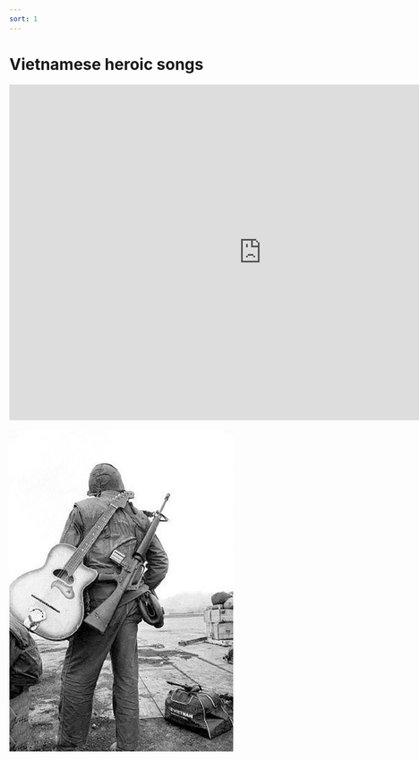 ```yaml
---
sort: 1
---
```


# Vietnamese heroic songs

<iframe width="900" height="600"
        src="https://www.youtube-nocookie.com/embed/videoseries?list=PLQpdLg156HYJiAAPXXQ3-iHMv02Ydg_tR"
        title="YouTube video player" frameborder="0"
        allow="accelerometer; autoplay; clipboard-write; encrypted-media; gyroscope; picture-in-picture" allowfullscreen></iframe>

![](image/guitar_n_gun.jpg)